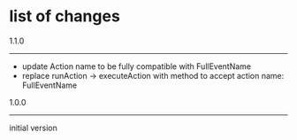 # list of changes

1.1.0

------

- update Action name to be fully compatible with FullEventName
- replace runAction -> executeAction with method to accept action name: FullEventName



1.0.0

------

initial version